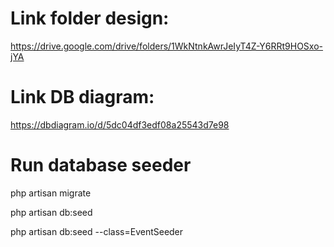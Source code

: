 # Link folder design: 
https://drive.google.com/drive/folders/1WkNtnkAwrJeIyT4Z-Y6RRt9HOSxo-jYA
# Link DB diagram:
https://dbdiagram.io/d/5dc04df3edf08a25543d7e98

# Run database seeder
php artisan migrate

php artisan db:seed

php artisan db:seed --class=EventSeeder
